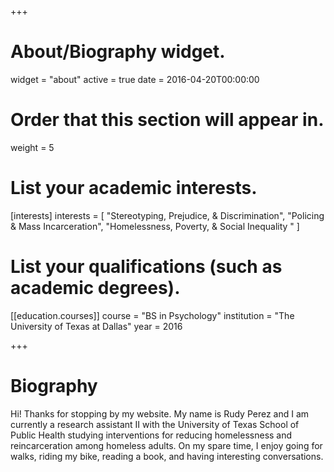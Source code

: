 +++
# About/Biography widget.
widget = "about"
active = true
date = 2016-04-20T00:00:00

# Order that this section will appear in.
weight = 5

# List your academic interests.
[interests]
  interests = [
   "Stereotyping, Prejudice, & Discrimination",
    "Policing & Mass Incarceration",
    "Homelessness, Poverty, & Social Inequality "
  ]

# List your qualifications (such as academic degrees).
[[education.courses]]
  course = "BS in Psychology"
  institution = "The University of Texas at Dallas"
  year = 2016
 
+++

# Biography

Hi! Thanks for stopping by my website. My name is Rudy Perez and I am currently a research assistant II with the University of Texas School of Public Health studying interventions for reducing homelessness and reincarceration among homeless adults. On my spare time, I enjoy going for walks, riding my bike, reading a book, and having interesting conversations.
